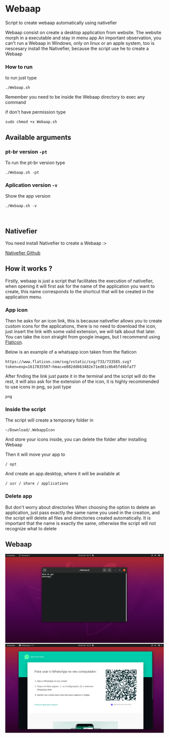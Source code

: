 # Webaap

Script to create webaap automatically using nativefier

Webaap consist on create a desktop application from website.
The website morph in a executable and stay in menu app
An important observation, you can't run a Webaap in Windows,
only on linux or an apple system, too is nescesary install the Nativefier, 
because the script use he to create a Webaap

### How to run 

to run just type


```shell
./Webaap.sh
```

Remember you need to be inside the Webaap directory to exec any command


if don't have permission type


```shell
sudo chmod +x Webaap.sh
```



## Available arguments 

### pt-br version `-pt`

To run the pt-br version type


```shell
./Webaap.sh -pt
```


### Aplication version `-v`

Show the app version

```shell
./Webaap.sh -v
```


<br/>

## Nativefier

You need install Nativefier to create a Webaap :>


[Nativefier Github](https://github.com/nativefier/nativefier)


## How it works ?

Firstly, webaap is just a script that facilitates the execution of nativefier, when opening it will first ask for the name of the application you want to create, this name corresponds to the shortcut that will be created in the application menu.

### App icon

Then he asks for an icon link, this is because nativefier allows you to create custom icons for the applications, there is no need to download the icon, just insert the link with some valid extension, we will talk about that later.
You can take the icon straight from google images, but I recommend using [Flaticon](https://www.flaticon.com/br/).

Below is an example of a whatsapp icon taken from the flaticon

```link
https://www.flaticon.com/svg/vstatic/svg/733/733585.svg?token=exp=1617835507~hmac=e802dd663482e71ed81c0b45fd4bfa77
```

After finding the link just paste it in the terminal and the script will do the rest, it will also ask for the extension of the icon, it is highly recommended to use icons in png, so just type

```extension
png
```

### Inside the script

The script will create a temporary folder in 
```
~/Download/.WebappIcon 
```
And store your icons inside, you can delete the folder after installing Webaap


Then it will move your app to
```
/ opt
```

And create an app.desktop, where it will be available at
```
/ usr / share / applications
```

### Delete app

But don't worry about directories
When choosing the option to delete an application, just pass exactly the same name you used in the creation, and the script will delete all files and directories created automatically.
It is important that the name is exactly the same, otherwise the script will not recognize what to delete

## Webaap

![image](assets/screenshot1.png)
![image](assets/screenshot2.png)

